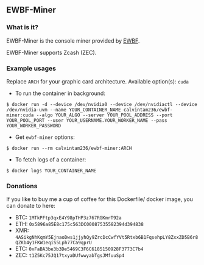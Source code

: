 ## EWBF-Miner

### What is it?

EWBF-Miner is the console miner provided by [EWBF](https://bitcointalk.org/index.php?topic=4466962.0).

EWBF-Miner supports Zcash (ZEC).

### Example usages

Replace `ARCH` for your graphic card architecture. Available option(s): `cuda`

- To run the container in background:

```console
$ docker run -d --device /dev/nvidia0 --device /dev/nvidiactl --device /dev/nvidia-uvm --name YOUR_CONTAINER_NAME calvintam236/ewbf-miner:cuda --algo YOUR_ALGO --server YOUR_POOL_ADDRESS --port YOUR_POOL_PORT --user YOUR_USERNAME.YOUR_WORKER_NAME --pass YOUR_WORKER_PASSWORD
```

- Get `ewbf-miner` options:

```console
$ docker run --rm calvintam236/ewbf-miner:ARCH
```

- To fetch logs of a container:

```console
$ docker logs YOUR_CONTAINER_NAME
```

### Donations

If you like to buy me a cup of coffee for this Dockerfile/ docker image, you can donate to here:

- BTC: `1MTkPFtp3qxE4Y98pTHP3z767RGKmrT92a`
- ETH: `0x5896a85E8c175c563DC00087535582394d394838`
- XMR: `4ASikgNhKqmY5EjnaoDws1jjyhQy9ZrcDcCwfYVt5Rtxb6B1FqsehpLY8ZxxZD5B6r8QZKb4y1FKW1eqiS5Lph77Ca9qprU`
- ETC: `0xFaBA3be3b3De5469C3F6C6185150928F3773C7b4`
- ZEC: `t1Z5Kc75JQ17txyaDUfwwyabTgsJMfuuSp4`
